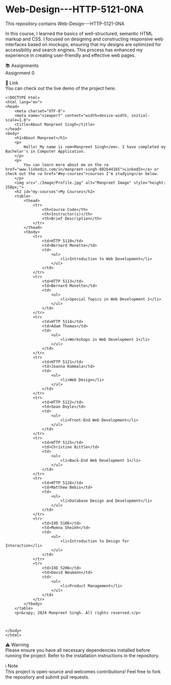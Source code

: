 # Web-Design---HTTP-5121-0NA
This repository contains Web-Design---HTTP-5121-0NA

In this course, I learned the basics of well-structured, semantic HTML markup and CSS. I focused on designing and constructing responsive web interfaces based on mockups, ensuring that my designs are optimized for accessibility and search engines. This process has enhanced my experience in creating user-friendly and effective web pages.

📚 Assignments<br/>
Assignment 0<br/>

🔗 Link<br/>
You can check out the live demo of the project here. <br/>

```
<!DOCTYPE html>
<html lang="en">
<head>
    <meta charset="UTF-8">
    <meta name="viewport" content="width=device-width, initial-scale=1.0">
    <title>About Manpreet Singh</title>
</head>
<body>
    <h1>About Manpreet</h1>
    <p>
        Hello! My name is <em>Manpreet Singh</em>. I have completed my Bachelor's in Computer Application.
    </p>
    <p>
        You can learn more about me on the <a href="www.linkedin.com/in/manpreet-singh-802b441b5">LinkedIn</a> or check out the <a href="#my-courses">courses I’m studying</a> below.
    </p>
    <img src="./Image/Profile.jpg" alt="Manpreet Image" style="height: 250px;">
    <h2 id="my-courses">My Courses</h2>
    <table>
        <thead>
            <tr>
                <th>Course Code</th>
                <th>Instructor(s)</th>
                <th>Brief Description</th>
            </tr>
        </thead>
        <tbody>
            <tr>
                <td>HTTP 5110</td>
                <td>Bernard Monette</td>
                <td>
                    <ul>
                        <li>Introduction to Web Development</li>
                    </ul>
                </td>
            </tr>
            <tr>
                <td>HTTP 5113</td>
                <td>Bernard Monette</td>
                <td>
                    <ul>
                        <li>Special Topics in Web Development 1</li>
                    </ul>
                </td>
            </tr>
            <tr>
                <td>HTTP 5114</td>
                <td>Adam Thomas</td>
                <td>
                    <ul>
                        <li>Workshops in Web Development 1</li>
                    </ul>
                </td>
            </tr>
            <tr>
                <td>HTTP 5121</td>
                <td>Joanna Kommala</td>
                <td>
                    <ul>
                        <li>Web Design</li>
                    </ul>
                </td>
            </tr>
            <tr>
                <td>HTTP 5122</td>
                <td>Sean Doyle</td>
                <td>
                    <ul>
                        <li>Front-End Web Development</li>
                    </ul>
                </td>
            </tr>
            <tr>
                <td>HTTP 5125</td>
                <td>Christine Bittle</td>
                <td>
                    <ul>
                        <li>Back-End Web Development 1</li>
                    </ul>
                </td>
            </tr>
            <tr>
                <td>HTTP 5126</td>
                <td>Matthew Bebis</td>
                <td>
                    <ul>
                        <li>Database Design and Development</li>
                    </ul>
                </td>
            </tr>
            <tr>
                <td>IXD 5106</td>
                <td>Momna Sheikh</td>
                <td>
                    <ul>
                        <li>Introduction to Design for Interaction</li>
                    </ul>
                </td>
            </tr>
            <tr>
                <td>IXD 5206</td>
                <td>David Neumann</td>
                <td>
                    <ul>
                        <li>Product Management</li>
                    </ul>
                </td>
            </tr>
        </tbody>
    </table>
    <p>&copy; 2024 Manpreet Singh. All rights reserved.</p>

    
    
</body>
</html>
```
⚠️ Warning<br/>
Please ensure you have all necessary dependencies installed before running the project. Refer to the installation instructions in the repository.<br/>

ℹ️ Note<br/>
This project is open-source and welcomes contributions! Feel free to fork the repository and submit pull requests.



